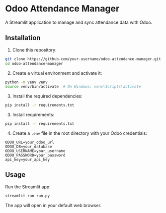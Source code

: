 # Odoo Attendance Manager

A Streamlit application to manage and sync attendance data with Odoo.

## Installation

1. Clone this repository:

```bash
git clone https://github.com/your-username/odoo-attendance-manager.git
cd odoo-attendance-manager
```

2. Create a virtual environment and activate it:

```bash
python -m venv venv
source venv/bin/activate  # On Windows: venv\Scripts\activate
```

3. Install the required dependencies:

```bash
pip install -r requirements.txt
```

3. Install requirements:

```bash
pip install -r requirements.txt
```

4. Create a `.env` file in the root directory with your Odoo credentials:

```env
ODOO_URL=your_odoo_url
ODOO_DB=your_database
ODOO_USERNAME=your_username
ODOO_PASSWORD=your_password
api_key=your_api_key
```

## Usage

Run the Streamlit app:

```bash
streamlit run run.py
```

The app will open in your default web browser.

